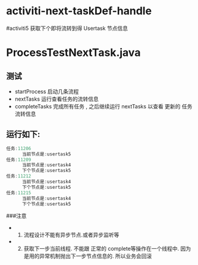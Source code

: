 activiti-next-taskDef-handle
============================

#activiti5 获取下个即将流转到得 Usertask 节点信息

# ProcessTestNextTask.java

## 测试

- startProcess 启动几条流程
- nextTasks 运行查看任务的流转信息
- completeTasks 完成所有任务 , 之后继续运行 nextTasks 以查看 更新的 任务流转信息

## 运行如下:

```java
任务:11206
      当前节点是:usertask5
任务:11209
      当前节点是:usertask4
      下个节点是:usertask5
任务:11212
      当前节点是:usertask4
      下个节点是:usertask5
任务:11215
      当前节点是:usertask4
      下个节点是:usertask5
```

###注意

- 1. 流程设计不能有异步节点.或者异步监听等
- 2. 获取下一步当前线程. 不能跟 正常的 complete等操作在一个线程中. 因为是用的异常机制抛出下一步节点信息的. 所以业务会回滚
